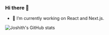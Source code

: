 ### Hi there 👋

<!--
**joshith3501/joshith3501** is a ✨ _special_ ✨ repository because its `README.md` (this file) appears on your GitHub profile.

Here are some ideas to get you started:

- 🌱 I’m currently learning ...
- 👯 I’m looking to collaborate on ...
- 🤔 I’m looking for help with ...
- 💬 Ask me about ...
- 📫 How to reach me: ...
- 😄 Pronouns: ...
- ⚡ Fun fact: ...
-->
- 🔭 I’m currently working on React and Next.js.

![Joshith's GitHub stats](https://github-readme-stats.vercel.app/api?username=joshith3501&show_icons=true&theme=gruvbox)
